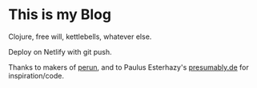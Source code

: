 # This is my Blog

Clojure, free will, kettlebells, whatever else.

Deploy on Netlify with git push.

Thanks to makers of [perun](perun.io), and to Paulus
Esterhazy's [presumably.de](presumably.de) for inspiration/code.
